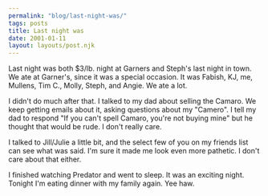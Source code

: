 ```yaml
---
permalink: "blog/last-night-was/"
tags: posts
title: Last night was
date: 2001-01-11
layout: layouts/post.njk
---
```


Last night was both $3/lb. night at Garners and Steph's last night in town. We ate at Garner's, since it was a special occasion. It was Fabish, KJ, me, Mullens, Tim C., Molly, Steph, and Angie. We ate a lot. 

I didn't do much after that. I talked to my dad about selling the Camaro. We keep getting emails about it, asking questions about my "Camero". I tell my dad to respond "If you can't spell Camaro, you're not buying mine" but he thought that would be rude. I don't really care. 

I talked to Jill/Julie a little bit, and the select few of you on my friends list can see what was said. I'm sure it made me look even more pathetic. I don't care about that either.

I finished watching Predator and went to sleep. It was an exciting night. Tonight I'm eating dinner with my family again. Yee haw.